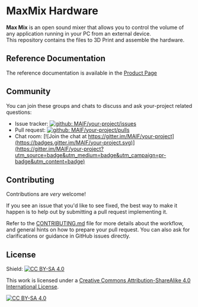 # MaxMix Hardware

**Max Mix** is an open sound mixer that allows you to control the volume of any application running in your PC from an external device.  
This repository contains the files to 3D Print and assemble the hardware.

## Reference Documentation

The reference documentation is available in the [Product Page](https://rubenhenares.github.io/maxmix/)

## Community
You can join these groups and chats to discuss and ask your-project related questions:

- Issue tracker: [![github: MAIF/your-project/issues](https://img.shields.io/github/issues/MAIF/your-project.svg)](https://github.com/rubenhenares/maxmix-hardware/issues)
- Pull request: [![github: MAIF/your-project/pulls](https://img.shields.io/github/issues-pr/MAIF/your-project.svg)](https://github.com/rubenhenares/maxmix-hardware/pulls)
- Chat room: [![Join the chat at https://gitter.im/MAIF/your-project](https://badges.gitter.im/MAIF/your-project.svg)](https://gitter.im/MAIF/your-project?utm_source=badge&utm_medium=badge&utm_campaign=pr-badge&utm_content=badge)

## Contributing

Contributions are *very* welcome!

If you see an issue that you'd like to see fixed, the best way to make it happen is to help out by submitting a pull request implementing it.

Refer to the [CONTRIBUTING.md](https://github.com/rubenhenares/maxmix-hardware/blob/master/.github/CONTRIBUTING.md) file for more details about the workflow,
and general hints on how to prepare your pull request. You can also ask for clarifications or guidance in GitHub issues directly.

## License

Shield: [![CC BY-SA 4.0][cc-by-sa-shield]][cc-by-sa]

This work is licensed under a [Creative Commons Attribution-ShareAlike 4.0
International License][cc-by-sa].

[![CC BY-SA 4.0][cc-by-sa-image]][cc-by-sa]

[cc-by-sa]: http://creativecommons.org/licenses/by-sa/4.0/
[cc-by-sa-image]: https://licensebuttons.net/l/by-sa/4.0/88x31.png
[cc-by-sa-shield]: https://img.shields.io/badge/License-CC%20BY--SA%204.0-lightgrey.svg
